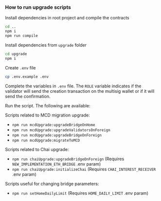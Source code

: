### How to run upgrade scripts

Install dependencies in root project and compile the contracts
```bash
cd ..
npm i
npm run compile
```

Install dependencies from `upgrade` folder
```bash
cd upgrade
npm i
```

Create `.env` file
```bash
cp .env.example .env
```

Complete the variables in `.env` file. The `ROLE` variable indicates if the validator will send the creation transaction on the multisig wallet or if it will send the confirmation.

Run the script. The following are available:

Scripts related to MCD migration upgrade:
* `npm run mcdUpgrade:upgradeBridgeOnHome`
* `npm run mcdUpgrade:upgradeValidatorsOnForeign`
* `npm run mcdUpgrade:upgradeBridgeOnForeign`
* `npm run mcdUpgrade:migrateToMCD`

Scripts related to Chai upgrade:
* `npm run chaiUpgrade:upgradeBridgeOnForeign` (Requires `NEW_IMPLEMENTATION_ETH_BRIDGE` .env param)
* `npm run chaiUpgrade:initializeChai` (Requires `CHAI_INTEREST_RECEIVER` .env param)

Scripts useful for changing bridge parameters:
* `npm run setHomeDailyLimit` (Requires `HOME_DAILY_LIMIT` .env param)
